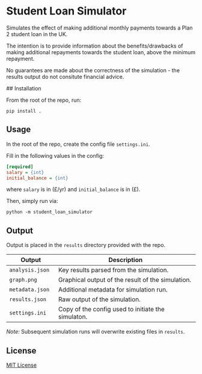 # Student Loan Simulator

Simulates the effect of making additional monthly payments towards a Plan 2
student loan in the UK.

The intention is to provide information about the benefits/drawbacks of making
additional repayments towards the student loan, above the minimum repayment.

No guarantees are made about the correctness of the simulation - the results
output do not consitute financial advice.


## Installation

From the root of the repo, run:
```
pip install .
```

## Usage

In the root of the repo, create the config file `settings.ini`.

Fill in the following values in the config:
```ini
[required]
salary = {int}
initial_balance = {int}
```

where `salary` is in (£/yr) and `initial_balance` is in (£).

Then, simply run via:
```
python -m student_loan_simulator
```


## Output

Output is placed in the `results` directory provided with the repo.

| Output            | Description                                             |
| ----------------- | ------------------------------------------------------- |
| `analysis.json `  | Key results parsed from the simulation.                 |
| `graph.png`       | Graphical output of the result of the simulation.       |
| `metadata.json`   | Additional metadata for simulation run.                 |
| `results.json`    | Raw output of the simulation.                           |
| `settings.ini`    | Copy of the config used to initiate the simulaton.      |

*Note:* Subsequent simulation runs will overwrite existing files in `results`.


## License

[MIT License](LICENSE)
